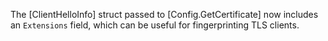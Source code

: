 The [ClientHelloInfo] struct passed to [Config.GetCertificate] now includes an `Extensions` field, which can be useful for fingerprinting TLS clients.<!-- go.dev/issue/32936 -->